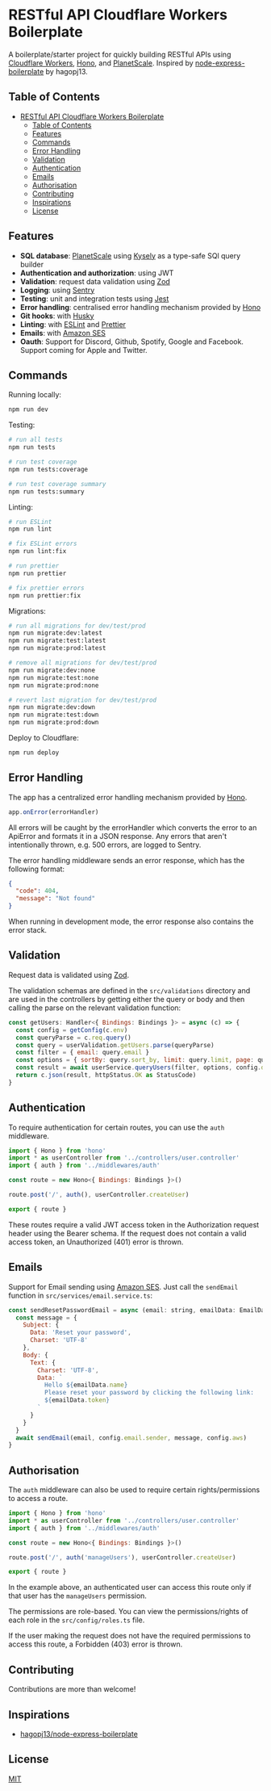 # RESTful API Cloudflare Workers Boilerplate
A boilerplate/starter project for quickly building RESTful APIs using
[Cloudflare Workers](https://workers.cloudflare.com/), [Hono](https://honojs.dev/), and
[PlanetScale](https://planetscale.com/). Inspired by
[node-express-boilerplate](https://github.com/hagopj13/node-express-boilerplate) by hagopj13.

## Table of Contents

- [RESTful API Cloudflare Workers Boilerplate](#restful-api-cloudflare-workers-boilerplate)
  - [Table of Contents](#table-of-contents)
  - [Features](#features)
  - [Commands](#commands)
  - [Error Handling](#error-handling)
  - [Validation](#validation)
  - [Authentication](#authentication)
  - [Emails](#emails)
  - [Authorisation](#authorisation)
  - [Contributing](#contributing)
  - [Inspirations](#inspirations)
  - [License](#license)

## Features

- **SQL database**: [PlanetScale](https://planetscale.com/) using
[Kysely](https://github.com/koskimas/kysely) as a type-safe SQl query builder
- **Authentication and authorization**: using JWT
- **Validation**: request data validation using [Zod](https://github.com/colinhacks/zod)
- **Logging**: using [Sentry](https://sentry.io/)
- **Testing**: unit and integration tests using [Jest](https://jestjs.io)
- **Error handling**: centralised error handling mechanism provided by [Hono](https://honojs.dev/)
- **Git hooks**: with [Husky](https://github.com/typicode/husky)
- **Linting**: with [ESLint](https://eslint.org) and [Prettier](https://prettier.io)
- **Emails**: with [Amazon SES](https://aws.amazon.com/ses/)
- **Oauth**: Support for Discord, Github, Spotify, Google and Facebook. Support coming for Apple and
  Twitter.

## Commands

Running locally:

```bash
npm run dev
```

Testing:

```bash
# run all tests
npm run tests

# run test coverage
npm run tests:coverage

# run test coverage summary
npm run tests:summary
```

Linting:

```bash
# run ESLint
npm run lint

# fix ESLint errors
npm run lint:fix

# run prettier
npm run prettier

# fix prettier errors
npm run prettier:fix
```

Migrations:

```bash
# run all migrations for dev/test/prod
npm run migrate:dev:latest
npm run migrate:test:latest
npm run migrate:prod:latest

# remove all migrations for dev/test/prod
npm run migrate:dev:none
npm run migrate:test:none
npm run migrate:prod:none

# revert last migration for dev/test/prod
npm run migrate:dev:down
npm run migrate:test:down
npm run migrate:prod:down
```

Deploy to Cloudflare:

```bash
npm run deploy
```

## Error Handling

The app has a centralized error handling mechanism provided by [Hono](https://honojs.dev/).

```javascript
app.onError(errorHandler)
```

All errors will be caught by the errorHandler which converts the error to an ApiError and formats
it in a JSON response. Any errors that aren't intentionally thrown, e.g. 500 errors, are logged to
Sentry.

The error handling middleware sends an error response, which has the following format:

```json
{
  "code": 404,
  "message": "Not found"
}
```

When running in development mode, the error response also contains the error stack.

## Validation

Request data is validated using [Zod](https://github.com/colinhacks/zod).

The validation schemas are defined in the `src/validations` directory and are used in the
controllers by getting either the query or body and then calling the parse on the relevant
validation function:


```javascript
const getUsers: Handler<{ Bindings: Bindings }> = async (c) => {
  const config = getConfig(c.env)
  const queryParse = c.req.query()
  const query = userValidation.getUsers.parse(queryParse)
  const filter = { email: query.email }
  const options = { sortBy: query.sort_by, limit: query.limit, page: query.page }
  const result = await userService.queryUsers(filter, options, config.database)
  return c.json(result, httpStatus.OK as StatusCode)
}
```

## Authentication

To require authentication for certain routes, you can use the `auth` middleware.

```javascript
import { Hono } from 'hono'
import * as userController from '../controllers/user.controller'
import { auth } from '../middlewares/auth'

const route = new Hono<{ Bindings: Bindings }>()

route.post('/', auth(), userController.createUser)

export { route }

```

These routes require a valid JWT access token in the Authorization request header using the Bearer
schema. If the request does not contain a valid access token, an Unauthorized (401) error is thrown.

## Emails

Support for Email sending using [Amazon SES](https://aws.amazon.com/ses/). Just call the `sendEmail`
function in `src/services/email.service.ts`:

```javascript
const sendResetPasswordEmail = async (email: string, emailData: EmailData, config: Config) => {
  const message = {
    Subject: {
      Data: 'Reset your password',
      Charset: 'UTF-8'
    },
    Body: {
      Text: {
        Charset: 'UTF-8',
        Data: `
          Hello ${emailData.name}
          Please reset your password by clicking the following link:
          ${emailData.token}
        `
      }
    }
  }
  await sendEmail(email, config.email.sender, message, config.aws)
}
```

## Authorisation

The `auth` middleware can also be used to require certain rights/permissions to access a route.

```javascript
import { Hono } from 'hono'
import * as userController from '../controllers/user.controller'
import { auth } from '../middlewares/auth'

const route = new Hono<{ Bindings: Bindings }>()

route.post('/', auth('manageUsers'), userController.createUser)

export { route }
```

In the example above, an authenticated user can access this route only if that user has the
`manageUsers` permission.

The permissions are role-based. You can view the permissions/rights of each role in the
`src/config/roles.ts` file.

If the user making the request does not have the required permissions to access this route, a
Forbidden (403) error is thrown.

## Contributing

Contributions are more than welcome!

## Inspirations

- [hagopj13/node-express-boilerplate](https://github.com/hagopj13/node-express-boilerplate)

## License

[MIT](LICENSE)
